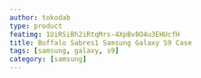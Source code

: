```yaml
---
author: tokodab
type: product
featimg: 1UiRSiBh2iRtqMrs-4XpBv8O4u3EHUcfH
title: Buffalo Sabres1 Samsung Galaxy S9 Case
tags: [samsung, galaxy, s9]
category: [samsung]
---
```


